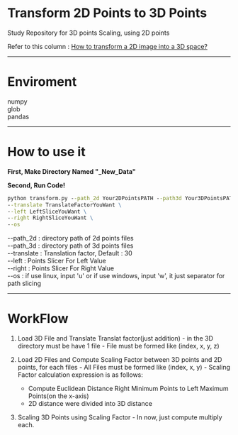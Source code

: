 # Transform 2D Points to 3D Points

  Study Repository for 3D points Scaling, using 2D points
  
  Refer to this column : [How to transform a 2D image into a 3D space?](https://towardsdatascience.com/how-to-transform-a-2d-image-into-a-3d-space-5fc2306e3d36)
  
---

# Enviroment

  numpy<br>
  glob<br>
  pandas

---

# How to use it

 **First, Make Directory Named "_New_Data"**

 **Second, Run Code!**

  ```cmd
  python transform.py --path_2d Your2DPointsPATH --path3d Your3DPointsPATH \
  --translate TranslateFactorYouWant \
  --left LeftSliceYouWant \
  --right RightSliceYouWant \
  --os
  ```

  --path_2d   : directory path of 2d points files<br>
  --path_3d   : directory path of 3d points files<br>
  --translate : Translation factor, Default : 30<br>
  --left      : Points Slicer For Left Value<br>
  --right     : Points Slicer For Right Value<br>
  --os        : if use linux, input 'u' or if use windows, input 'w', it just separator for path slicing


---


# WorkFlow
  
  1. Load 3D File and Translate Translat factor(just addition)
    - in the 3D directory must be have 1 file
    - File must be formed like (index, x, y, z)

  2. Load 2D Files and Compute Scaling Factor between 3D points and 2D points, for each files
    - All Files must be formed like (index, x, y)
    - Scaling Factor calculation expression is as follows:
      -  Compute Euclidean Distance Right Minimum Points to Left Maximum Points(on the x-axis)
      -  2D distance were divided into 3D distance
  
  3. Scaling 3D Points using Scaling Factor
    - In now, just compute multiply each.

  
